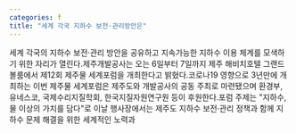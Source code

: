 ```yaml
---
categories: f
title: "세계 각국 지하수 보전·관리방안은"
---
```

세계 각국의 지하수 보전·관리 방안을 공유하고 지속가능한 지하수 이용 체계를 모색하기 위한 자리가 열린다.제주개발공사는 오는 6일부터 7일까지 제주 해비치호텔 그랜드볼룸에서 제12회 제주물 세계포럼을 개최한다고 밝혔다.코로나19 영향으로 3년만에 개최하는 이번 제주물 세계포럼은 제주도와 개발공사의 공동 주최로 마련됐으며 환경부, 유네스코, 국제수리지질학회, 한국지질자원연구원 등이 후원한다.포럼 주제는 "지하수, 물 이상의 가치를 담다"로 이날 행사장에서는 제주도 지하수 보전·관리 정책과 함께 지하수 문제 해결을 위한 세계적인 노력과
